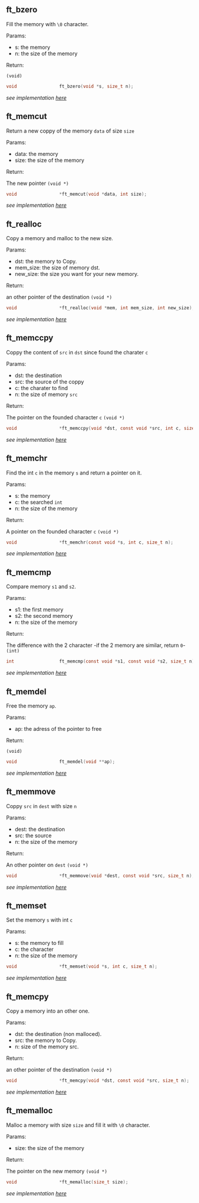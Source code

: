 ## ft_bzero
Fill the memory with `\0` character.

Params:
- s: the memory
- n: the size of the memory

Return:

`(void)`
``` c
void				ft_bzero(void *s, size_t n);
```
*see implementation [here](https://github.com/glegendr/libft/blob/master/src/ft_bzero.c)*
## ft_memcut
Return a new coppy of the memory `data` of size `size`

Params:
- data: the memory
- size: the size of the memory

Return:

The new pointer `(void *)`
``` c
void				*ft_memcut(void *data, int size);
```
*see implementation [here](https://github.com/glegendr/libft/blob/master/src/ft_memcut.c)*
## ft_realloc
Copy a memory and malloc to the new size.

Params:
- dst: the memory to Copy.
- mem_size: the size of memory dst.
- new_size: the size you want for your new memory.

Return:

an other pointer of the destination `(void *)`
``` c
void				*ft_realloc(void *mem, int mem_size, int new_size);
```
*see implementation [here](https://github.com/glegendr/libft/blob/master/src/ft_realloc.c)*
## ft_memccpy
Coppy the content of `src` in `dst` since found the charater `c`

Params:
- dst: the destination
- src: the source of the coppy
- c: the charater to find
- n: the size of memory `src`

Return:

The pointer on the founded character `c` `(void *)`
``` c
void				*ft_memccpy(void *dst, const void *src, int c, size_t n);
```
*see implementation [here](https://github.com/glegendr/libft/blob/master/src/ft_memccpy.c)*
## ft_memchr
Find the int `c` in the memory `s` and return a pointer on it.

Params:
- s: the memory
- c: the searched `int`
- n: the size of the memory

Return:

A pointer on the founded character `c` `(void *)`
``` c
void				*ft_memchr(const void *s, int c, size_t n);
```
*see implementation [here](https://github.com/glegendr/libft/blob/master/src/ft_memchr.c)*
## ft_memcmp
Compare memory `s1` and `s2`.

Params:
- s1: the first memory
- s2: the second memory
- n: the size of the memory

Return:

The difference with the 2 character -if the 2 memory are similar, return `0`- `(int)`
``` c
int					ft_memcmp(const void *s1, const void *s2, size_t n);
```
*see implementation [here](https://github.com/glegendr/libft/blob/master/src/ft_memcmp.c)*
## ft_memdel
Free the memory `ap`.

Params:
- ap: the adress of the pointer to free

Return:

`(void)`
``` c
void				ft_memdel(void **ap);
```
*see implementation [here](https://github.com/glegendr/libft/blob/master/src/ft_memdel.c)*
## ft_memmove
Coppy `src` in `dest` with size `n`

Params:
- dest: the destination
- src: the source
- n: the size of the memory

Return:

An other pointer on `dest` `(void *)`
``` c
void				*ft_memmove(void *dest, const void *src, size_t n);
```
*see implementation [here](https://github.com/glegendr/libft/blob/master/src/ft_memmove.c)*
## ft_memset
Set the memory `s` with int `c`

Params:
- s: the memory to fill
- c: the character
- n: the size of the memory

``` c
void		 		*ft_memset(void *s, int c, size_t n);
```
*see implementation [here](https://github.com/glegendr/libft/blob/master/src/ft_memset.c)*
## ft_memcpy
Copy a memory into an other one.

Params:
- dst: the destination (non malloced).
- src: the memory to Copy.
- n: size of the memory src.

Return:

an other pointer of the destination `(void *)`
``` c
void				*ft_memcpy(void *dst, const void *src, size_t n);
```
*see implementation [here](https://github.com/glegendr/libft/blob/master/src/ft_memcpy.c)*
## ft_memalloc
Malloc a memory with size `size` and fill it with `\0` character.

Params:
- size: the size of the memory

Return:

The pointer on the new memory `(void *)`
``` c
void				*ft_memalloc(size_t size);
```
*see implementation [here](https://github.com/glegendr/libft/blob/master/src/ft_memalloc.c)*
